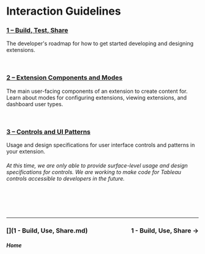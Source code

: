 # Interaction Guidelines

### [1 – Build, Test, Share](ux_build_test.md)
The developer's roadmap for how to get started developing and designing extensions.

&nbsp;

### [2 – Extension Components and Modes](ux_components_modes.md)
The main user-facing components of an extension to create content for. Learn about modes for configuring extensions, viewing extensions, and dashboard user types.

&nbsp;

### [3 – Controls and UI Patterns](ux_controls_ui_patterns.md)
Usage and design specifications for user interface controls and patterns in your extension.

###### *At this time, we are only able to provide surface-level usage and design specifications for controls. We are working to make code for Tableau controls accessible to developers in the future.*








&nbsp;

&nbsp;

---

### <div id="expand-box"><div id="expand-box-header">[<span style="float: right;">1 - Build, Use, Share &#8594;</span>](1 - Build, Use, Share.md)</div></div>

##### <div id="expand-box"><div id="expand-box-header">[<span style="float: left;">Home</span>](../README.md)</div></div>